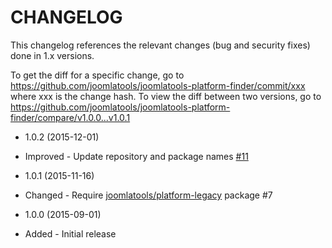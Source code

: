 CHANGELOG
=========

This changelog references the relevant changes (bug and security fixes) done in 1.x versions.

To get the diff for a specific change, go to https://github.com/joomlatools/joomlatools-platform-finder/commit/xxx where xxx is the
change hash. To view the diff between two versions, go to https://github.com/joomlatools/joomlatools-platform-finder/compare/v1.0.0...v1.0.1

* 1.0.2 (2015-12-01)
 * Improved - Update repository and package names [#11](https://github.com/joomlatools/joomlatools-platform-media/issues/11)

* 1.0.1 (2015-11-16)
 * Changed - Require [joomlatools/platform-legacy](https://github.com/joomlatools/platform-legacy) package #7

* 1.0.0 (2015-09-01)
 * Added - Initial release
